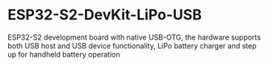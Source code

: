 # ESP32-S2-DevKit-LiPo-USB
ESP32-S2 development board with native USB-OTG, the hardware supports both USB host and USB device functionality, LiPo battery charger and step up for handheld battery operation 
